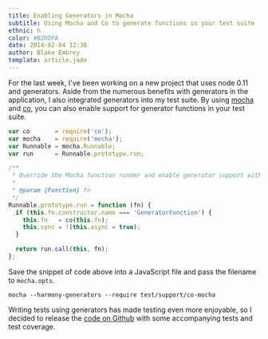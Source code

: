 ```yaml
---
title: Enabling Generators in Mocha
subtitle: Using Mocha and Co to generate functions in your test suite
ethnic: h
color: #B2DDFA
date: 2014-02-04 12:30
author: Blake Embrey
template: article.jade
---
```


For the last week, I've been working on a new project that uses node 0.11 and generators. Aside from the numerous benefits with generators in the application, I also integrated generators into my test suite. By using [mocha](http://visionmedia.github.io/mocha/) and [co](https://github.com/visionmedia/co), you can also enable support for generator functions in your test suite.

```javascript
var co       = require('co');
var mocha    = require('mocha');
var Runnable = mocha.Runnable;
var run      = Runnable.prototype.run;

/**
 * Override the Mocha function runner and enable generator support with co.
 *
 * @param {Function} fn
 */
Runnable.prototype.run = function (fn) {
  if (this.fn.constructor.name === 'GeneratorFunction') {
    this.fn   = co(this.fn);
    this.sync = !(this.async = true);
  }

  return run.call(this, fn);
};
```

Save the snippet of code above into a JavaScript file and pass the filename to `mocha.opts`.

```
mocha --harmony-generators --require test/support/co-mocha
```

Writing tests using generators has made testing even more enjoyable, so I decided to release the [code on Github](https://github.com/blakeembrey/co-mocha) with some accompanying tests and test coverage.
